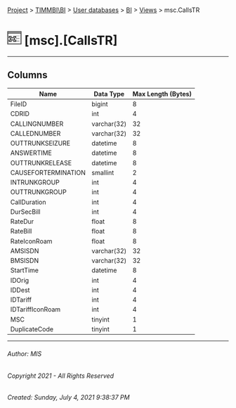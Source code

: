 #### 

[Project](../../../../index.md) > [TIMMBI\\BI](../../../index.md) > [User databases](../../index.md) > [BI](../index.md) > [Views](Views.md) > msc.CallsTR

# ![Views](../../../../Images/View32.png) [msc].[CallsTR]

---

## <a name="#columns"></a>Columns

| Name | Data Type | Max Length (Bytes) |
|---|---|---|
| FileID | bigint | 8 |
| CDRID | int | 4 |
| CALLINGNUMBER | varchar(32) | 32 |
| CALLEDNUMBER | varchar(32) | 32 |
| OUTTRUNKSEIZURE | datetime | 8 |
| ANSWERTIME | datetime | 8 |
| OUTTRUNKRELEASE | datetime | 8 |
| CAUSEFORTERMINATION | smallint | 2 |
| INTRUNKGROUP | int | 4 |
| OUTTRUNKGROUP | int | 4 |
| CallDuration | int | 4 |
| DurSecBill | int | 4 |
| RateDur | float | 8 |
| RateBill | float | 8 |
| RateIconRoam | float | 8 |
| AMSISDN | varchar(32) | 32 |
| BMSISDN | varchar(32) | 32 |
| StartTime | datetime | 8 |
| IDOrig | int | 4 |
| IDDest | int | 4 |
| IDTariff | int | 4 |
| IDTariffIconRoam | int | 4 |
| MSC | tinyint | 1 |
| DuplicateCode | tinyint | 1 |


---

###### Author:  MIS

###### Copyright 2021 - All Rights Reserved

###### Created: Sunday, July 4, 2021 9:38:37 PM

